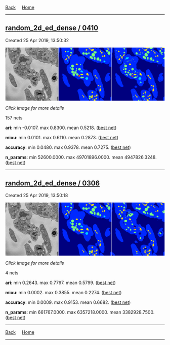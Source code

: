 
[Back](..)&nbsp;&nbsp;&nbsp;&nbsp;&nbsp;[Home](https://leapmanlab.github.io/snapshots)

---

<div class="summary"><a href="0410"><h2>random_2d_ed_dense / 0410</h2></a><p>Created 25 Apr 2019, 13:50:32
</p><a href="0410"><img src="0410/0/1/media/summary.png" align="center"></a><p><i>Click image for more details</i>
</p></div>

157 nets

**ari**: min -0.0107. max 0.8300. mean 0.5218.  ([best net](0410/0/1))

**miou**: min 0.0101. max 0.6110. mean 0.2873.  ([best net](0410/0/1))

**accuracy**: min 0.0480. max 0.9378. mean 0.7275.  ([best net](0410/0/0))

**n_params**: min 52600.0000. max 49701896.0000. mean 4947826.3248.  ([best net](0410/227/1))

---

<div class="summary"><a href="0306"><h2>random_2d_ed_dense / 0306</h2></a><p>Created 25 Apr 2019, 13:50:18
</p><a href="0306"><img src="0306/13/media/summary.png" align="center"></a><p><i>Click image for more details</i>
</p></div>

4 nets

**ari**: min 0.2643. max 0.7797. mean 0.5799.  ([best net](0306/13))

**miou**: min 0.0002. max 0.3855. mean 0.2274.  ([best net](0306/13))

**accuracy**: min 0.0009. max 0.9153. mean 0.6682.  ([best net](0306/13))

**n_params**: min 661767.0000. max 6357218.0000. mean 3382928.7500.  ([best net](0306/13))

---

[Back](..)&nbsp;&nbsp;&nbsp;&nbsp;&nbsp;[Home](https://leapmanlab.github.io/snapshots)

---